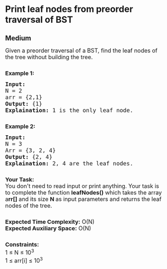 # Print leaf nodes from preorder traversal of BST
## Medium 
<div class="problems_problem_content__Xm_eO"><p><span style="font-size:18px">Given a preorder traversal of a BST, find&nbsp;the leaf nodes of the tree without building the tree.</span></p>

<p><br>
<span style="font-size:18px"><strong>Example 1:</strong></span></p>

<pre><span style="font-size:18px"><strong>Input:</strong>
N = 2
arr = {2,1}
<strong>Output:</strong> {1}
<strong>Explaination:</strong> 1 is the only leaf node.
</span></pre>

<p><br>
<span style="font-size:18px"><strong>Example 2:</strong></span></p>

<pre><span style="font-size:18px"><strong>Input:</strong>
N = 3
Arr = {3, 2, 4}
<strong>Output:</strong> {2, 4}
<strong>Explaination:</strong> 2, 4 are the leaf nodes.</span></pre>

<p><br>
<span style="font-size:18px"><strong>Your Task:</strong><br>
You don't need to read input or print anything. Your task is to complete the function&nbsp;<strong>leafNodes()</strong>&nbsp;which takes the array a<strong>rr[]</strong> and its size <strong>N&nbsp;</strong>as input parameters&nbsp;and returns&nbsp;the leaf nodes of the tree.</span></p>

<p><br>
<span style="font-size:18px"><strong>Expected Time Complexity:</strong> O(N)<br>
<strong>Expected Auxiliary Space:</strong> O(N)</span></p>

<p><br>
<span style="font-size:18px"><strong>Constraints:</strong><br>
1 ≤ N ≤ 10<sup>3</sup><br>
1 ≤ arr[i]&nbsp;≤ 10<sup>3</sup></span></p>
</div>